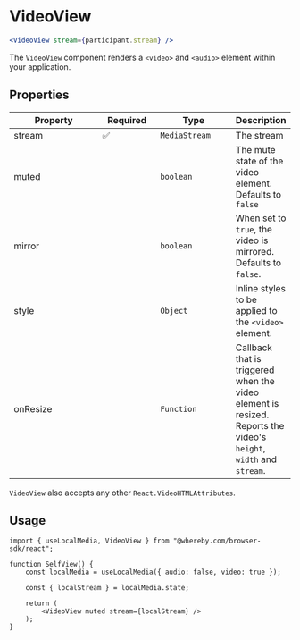 # VideoView

```jsx
<VideoView stream={participant.stream} />
```

The `VideoView` component renders a `<video>` and `<audio>` element within your application.

## Properties

<table><thead><tr><th width="237">Property</th><th width="110">Required</th><th width="156">Type</th><th>Description</th></tr></thead><tbody><tr><td>stream</td><td><span data-gb-custom-inline data-tag="emoji" data-code="2705">✅</span></td><td><code>MediaStream</code></td><td>The stream</td></tr><tr><td>muted</td><td></td><td><code>boolean</code></td><td>The mute state of the video element. Defaults to <code>false</code></td></tr><tr><td>mirror</td><td></td><td><code>boolean</code></td><td>When set to <code>true</code>, the video is mirrored. Defaults to <code>false</code>.</td></tr><tr><td>style</td><td></td><td><code>Object</code></td><td>Inline styles to be applied to the <code>&#x3C;video></code> element.</td></tr><tr><td>onResize</td><td></td><td><code>Function</code></td><td>Callback that is triggered when the video element is resized. Reports the video's <code>height</code>, <code>width</code> and <code>stream</code>.</td></tr></tbody></table>

`VideoView` also accepts any other `React.VideoHTMLAttributes`.

## Usage

```tsx
import { useLocalMedia, VideoView } from "@whereby.com/browser-sdk/react";

function SelfView() {
    const localMedia = useLocalMedia({ audio: false, video: true });

    const { localStream } = localMedia.state;

    return (
        <VideoView muted stream={localStream} />
    );
}
```
